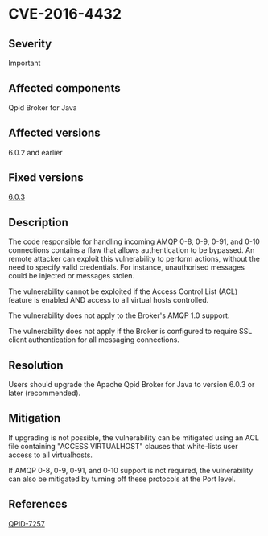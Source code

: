 # CVE-2016-4432

## Severity

Important

## Affected components

Qpid Broker for Java

## Affected versions

6.0.2 and earlier

## Fixed versions

[6.0.3]({{site_url}}/releases/qpid-java-6.0.3/index.html)

## Description

The code responsible for handling incoming AMQP 0-8, 0-9, 0-91, and
0-10 connections contains a flaw that allows authentication to be
bypassed.  An remote attacker can exploit this vulnerability to
perform actions, without the need to specify valid credentials.  For
instance, unauthorised messages could be injected or messages stolen.

The vulnerability cannot be exploited if the Access Control List (ACL)
feature is enabled AND access to all virtual hosts controlled.

The vulnerability does not apply to the Broker's AMQP 1.0 support.

The vulnerability does not apply if the Broker is configured to
require SSL client authentication for all messaging connections.

## Resolution

Users should upgrade the Apache Qpid Broker for Java to
version 6.0.3 or later (recommended).

## Mitigation

If upgrading is not possible, the vulnerability can be mitigated using
an ACL file containing "ACCESS VIRTUALHOST" clauses that white-lists
user access to all virtualhosts.

If AMQP 0-8, 0-9, 0-91, and 0-10 support is not required, the
vulnerability can also be mitigated by turning off these protocols at
the Port level.

## References

[QPID-7257](https://issues.apache.org/jira/browse/QPID-7257)
